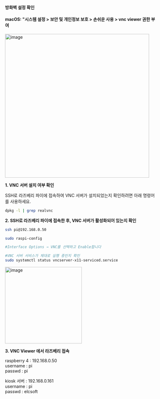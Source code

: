 #### 방화벽 설정 확인


#### macOS: "시스템 설정 > 보안 및 개인정보 보호 > 손쉬운 사용 > vnc viewer 권한 부여
<img width="475" alt="image" src="https://github.com/user-attachments/assets/9cef4b98-4170-4e64-a67a-0650e7f00403" />

**1. VNC 서버 설치 여부 확인**

SSH로 라즈베리 파이에 접속하여 VNC 서버가 설치되었는지 확인하려면 아래 명령어를 사용하세요.

```bash
dpkg -l | grep realvnc
```

**2. SSH로 라즈베리 파이에 접속한 후, VNC 서버가 활성화되어 있는지 확인**

```bash
ssh pi@192.168.0.50

sudo raspi-config

#Interface Options → VNC를 선택하고 Enable합니다

#VNC 서버 서비스가 제대로 실행 중인지 확인
sudo systemctl status vncserver-x11-serviced.service
```
<img width="253" alt="image" src="https://github.com/user-attachments/assets/d767de0b-f65a-49f8-b6d5-0f49c188c1eb" />

**3. VNC Viewer 에서 라즈베리 접속**

raspberry 4 : 192.168.0.50<br>
username : pi<br>
passwd   : pi<br>

kiosk 서버 : 192.168.0.161<br>
username : pi<br>
passwd   : elcsoft<br>









